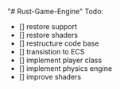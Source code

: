 "# Rust-Game-Engine" 
Todo:
- [] restore support
- [] restore shaders
- [] restructure code base
- [] transistion to ECS
- [] implement player class
- [] implement physics engine
- [] improve shaders
